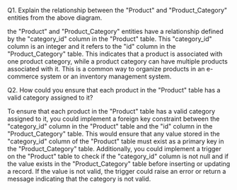 Q1. Explain the relationship between the "Product" and "Product_Category" entities from the above diagram.

the "Product" and "Product_Category" entities have a relationship defined by the "category_id" column in the "Product" table. This "category_id" column is an integer and it refers to the "id" column in the "Product_Category" table. This indicates that a product is associated with one product category, while a product category can have multiple products associated with it. This is a common way to organize products in an e-commerce system or an inventory management system.

Q2. How could you ensure that each product in the "Product" table has a valid category assigned to it?

To ensure that each product in the "Product" table has a valid category assigned to it, you could implement a foreign key constraint between the "category_id" column in the "Product" table and the "id" column in the "Product_Category" table. This would ensure that any value stored in the "category_id" column of the "Product" table must exist as a primary key in the "Product_Category" table.
Additionally, you could implement a trigger on the "Product" table to check if the "category_id" column is not null and if the value exists in the "Product_Category" table before inserting or updating a record. If the value is not valid, the trigger could raise an error or return a message indicating that the category is not valid.
